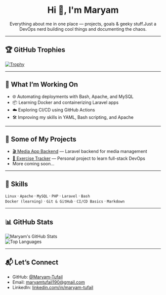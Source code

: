 
<h1 align="center">Hi 👋, I'm Maryam</h1>

<p align="center">
 Everything about me in one place — projects, goals & geeky stuff.Just a DevOps nerd building cool things and documenting the chaos.
</p>

<hr>

## 🏆 GitHub Trophies

[![Trophy](https://github-profile-trophy.vercel.app/?username=Maryam-Tufail&theme=onedark&margin-w=10&margin-h=10&row=1&column=7)](https://github.com/ryo-ma/github-profile-trophy)

---

## 🚀 What I’m Working On

- 🌐 Automating deployments with Bash, Apache, and MySQL  
- 📦 Learning Docker and containerizing Laravel apps  
- ☁️ Exploring CI/CD using GitHub Actions  
- 🛠️ Improving my skills in YAML, Bash scripting, and Apache  

---

## 📂 Some of My Projects

- [🎬 Media App Backend](https://github.com/maryam12144/media-app-backend) — Laravel backend for media management  
- [🌱 Exercise Tracker](https://github.com/maryam12144/exercise-app-backend) — Personal project to learn full-stack DevOps  
- More coming soon...

---

## 🧰 Skills

`Linux` · `Apache` · `MySQL` · `PHP` · `Laravel` · `Bash`  
`Docker (learning)` · `Git & GitHub` · `CI/CD Basics` · `Markdown`

---

## 📊 GitHub Stats

![Maryam's GitHub Stats](https://github-readme-stats.vercel.app/api?username=Maryam-Tufail&show_icons=true&theme=tokyonight&hide_title=true)  
![Top Languages](https://github-readme-stats.vercel.app/api/top-langs/?username=Maryam-Tufail&layout=compact&theme=tokyonight&langs_count=6)

---

## 📬 Let’s Connect

- GitHub: [@Maryam-Tufail](https://github.com/Maryam-Tufail)  
- Email: maryamtufail190@gmail.com  
- LinkedIn: [linkedin.com/in/maryam-tufail](https://www.linkedin.com/in/maryam-tufail)

